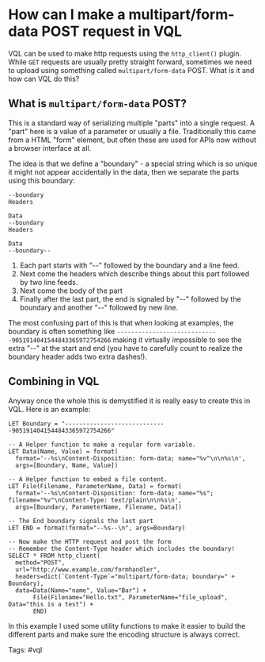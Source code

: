 # How can I make a multipart/form-data POST request in VQL

VQL can be used to make http requests using the `http_client()`
plugin. While `GET` requests are usually pretty straight forward,
sometimes we need to upload using something called
`multipart/form-data` POST. What is it and how can VQL do this?

## What is `multipart/form-data` POST?

This is a standard way of serializing multiple "parts" into a single
request. A "part" here is a value of a parameter or usually a
file. Traditionally this came from a HTML "form" element, but often
these are used for APIs now without a browser interface at all.

The idea is that we define a "boundary" - a special string which is so
unique it might not appear accidentally in the data, then we separate
the parts using this boundary:

```
--boundary
Headers

Data
--boundary
Headers

Data
--boundary--
```


1. Each part starts with "--" followed by the boundary and a line feed.
2. Next come the headers which describe things about this part
   followed by two line feeds.
3. Next come the body of the part
4. Finally after the last part, the end is signaled by "--" followed
   by the boundary and another "--" followed by new line.


The most confusing part of this is that when looking at examples, the
boundary is often something like
`-----------------------------9051914041544843365972754266` making it
virtually impossible to see the extra "--" at the start and end (you
have to carefully count to realize the boundary header adds two
extra dashes!).

## Combining in VQL

Anyway once the whole this is demystified it is really easy to create
this in VQL. Here is an example:

```vql
LET Boundary = "-----------------------------9051914041544843365972754266"

-- A Helper function to make a regular form variable.
LET Data(Name, Value) = format(
  format='--%s\nContent-Disposition: form-data; name="%v"\n\n%s\n',
  args=[Boundary, Name, Value])

-- A Helper function to embed a file content.
LET File(Filename, ParameterName, Data) = format(
  format='--%s\nContent-Disposition: form-data; name="%s"; filename="%v"\nContent-Type: text/plain\n\n%s\n',
  args=[Boundary, ParameterName, Filename, Data])

-- The End boundary signals the last part
LET END = format(format="--%s--\n", args=Boundary)

-- Now make the HTTP request and post the form
-- Remember the Content-Type header which includes the boundary!
SELECT * FROM http_client(
  method="POST",
  url="http://www.example.com/formhandler",
  headers=dict(`Content-Type`="multipart/form-data; boundary=" + Boundary),
  data=Data(Name="name", Value="Bar") +
       File(Filename="Hello.txt", ParameterName="file_upload", Data="this is a test") +
       END)
```

In this example I used some utility functions to make it easier to build the 
different parts and make sure the encoding structure is always correct.

Tags: #vql
